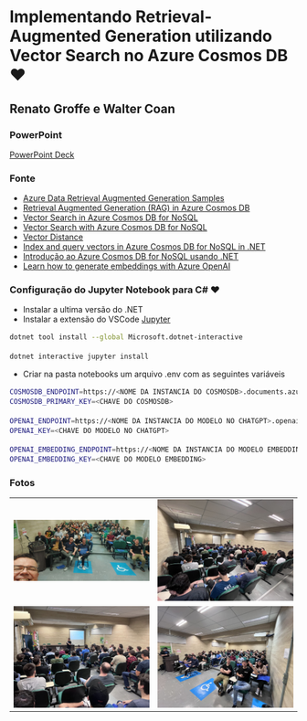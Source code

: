 # Implementando Retrieval-Augmented Generation utilizando Vector Search no Azure Cosmos DB ❤️
## Renato Groffe e Walter Coan

### PowerPoint
[PowerPoint Deck](https://pt.slideshare.net/slideshow/sql-saturday-2025-rag-cosmosdb-azure-openai/277534335)

### Fonte
- [Azure Data Retrieval Augmented Generation Samples](https://github.com/microsoft/AzureDataRetrievalAugmentedGenerationSamples/tree/main/C%23/CosmosDB-NoSQL?wt.mc_id=AZ-MVP-5003638)
- [Retrieval Augmented Generation (RAG) in Azure Cosmos DB](https://learn.microsoft.com/en-us/azure/cosmos-db/gen-ai/rag?wt.mc_id=AZ-MVP-5003638)
- [Vector Search in Azure Cosmos DB for NoSQL](https://learn.microsoft.com/en-us/azure/cosmos-db/nosql/vector-search?wt.mc_id=AZ-MVP-5003638)
- [Vector Search with Azure Cosmos DB for NoSQL](https://github.com/solliancenet/azure-data-engineering-conference-workshop-students/blob/master/VectorSearchWithCosmosNoSQL.ipynb)
- [Vector Distance](https://learn.microsoft.com/en-us/azure/cosmos-db/nosql/query/vectordistance?wt.mc_id=AZ-MVP-5003638)
- [Index and query vectors in Azure Cosmos DB for NoSQL in .NET](https://learn.microsoft.com/en-us/azure/cosmos-db/nosql/how-to-dotnet-vector-index-query?wt.mc_id=AZ-MVP-5003638)
- [Introdução ao Azure Cosmos DB for NoSQL usando .NET](https://learn.microsoft.com/pt-br/azure/cosmos-db/nosql/how-to-dotnet-get-started?wt.mc_id=AZ-MVP-5003638)
- [Learn how to generate embeddings with Azure OpenAI](https://learn.microsoft.com/en-us/azure/ai-services/openai/how-to/embeddings?tabs=csharp&wt.mc_id=AZ-MVP-5003638)


### Configuração do Jupyter Notebook para C# ❤️
- Instalar a ultima versão do .NET
- Instalar a extensão do VSCode [Jupyter](https://marketplace.visualstudio.com/items?itemName=ms-toolsai.jupyter)
```bash
dotnet tool install --global Microsoft.dotnet-interactive

dotnet interactive jupyter install
```
- Criar na pasta notebooks um  arquivo .env com as seguintes variáveis
```bash
COSMOSDB_ENDPOINT=https://<NOME DA INSTANCIA DO COSMOSDB>.documents.azure.com:443/
COSMOSDB_PRIMARY_KEY=<CHAVE DO COSMOSDB>

OPENAI_ENDPOINT=https://<NOME DA INSTANCIA DO MODELO NO CHATGPT>.openai.azure.com/
OPENAI_KEY=<CHAVE DO MODELO NO CHATGPT>

OPENAI_EMBEDDING_ENDPOINT=https://<NOME DA INSTANCIA DO MODELO EMBEDDING>.azure.com/openai/deployments/text-embedding-ada-002/embeddings?api-version=2023-05-15
OPENAI_EMBEDDING_KEY=<CHAVE DO MODELO EMBEDDING>
```

### Fotos
|  |  |
| -------- | ------- |
| ![Foto1](./img/img1.jpg) | ![Foto2](./img/img2.jpg) |
| ![Foto3](./img/img3.jpg) | ![Foto4](./img/img4.jpg) |